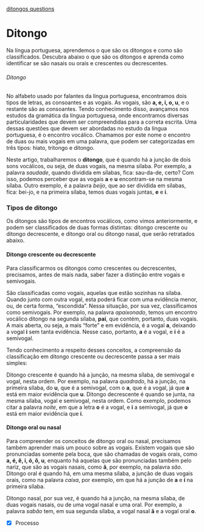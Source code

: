[ditongos questions](ditongos%20questions.md)

# Ditongo

Na língua portuguesa, aprendemos o que são os ditongos e como são classificados. Descubra abaixo o que são os ditongos e aprenda como identificar se são nasais ou orais e crescentes ou decrescentes.

###### Ditongo

No alfabeto usado por falantes da língua portuguesa, encontramos dois tipos de letras, as consoantes e as vogais. As vogais, são **a, e, i, o, u**, e o restante são as consoantes. Tendo conhecimento disso, avançamos nos estudos da gramática da língua portuguesa, onde encontramos diversas particularidades que devem ser compreendidas para a correta escrita. Uma dessas questões que devem ser abordadas no estudo da língua portuguesa, é o encontro vocálico. Chamamos por este nome o encontro de duas ou mais vogais em uma palavra, que podem ser categorizadas em três tipos: hiato, tritongo e ditongo.

Neste artigo, trabalharemos o **ditongo**, que é quando há a junção de dois sons vocálicos, ou seja, de duas vogais, na mesma sílaba. Por exemplo, a palavra *saudade*, quando dividida em sílabas, fica: sau\-da\-de, certo? Com isso, podemos perceber que as vogais **a** e **u** encontram\-se na mesma sílaba. Outro exemplo, é a palavra *beijo*, que ao ser dividida em sílabas, fica: bei\-jo, e na primeira sílaba, temos duas vogais juntas, **e** e **i**.

### Tipos de ditongo

Os ditongos são tipos de encontros vocálicos, como vimos anteriormente, e podem ser classificados de duas formas distintas: ditongo crescente ou ditongo decrescente, e ditongo oral ou ditongo nasal, que serão retratados abaixo.

#### Ditongo crescente ou decrescente

Para classificarmos os ditongos como crescentes ou decrescentes, precisamos, antes de mais nada, saber fazer a distinção entre vogais e semivogais.

São classificadas como vogais, aquelas que estão sozinhas na sílaba. Quando junto com outra vogal, esta poderá ficar com uma evidência menor, ou, de certa forma, “escondida”. Nessa situação, por sua vez, classificamos como semivogais.
Por exemplo, na palavra *apaixonado*, temos um encontro vocálico ditongo na segunda sílaba, **pai**, que contém, portanto, duas vogais. A mais aberta, ou seja, a mais “forte” e em evidência, é a vogal **a**, deixando a vogal **i** sem tanta evidência. Nesse caso, portanto, **a** é a vogal, e **i** é a semivogal.

Tendo conhecimento a respeito desses conceitos, a compreensão da classificação em ditongo crescente ou decrescente passa a ser mais simples:

Ditongo crescente é quando há a junção, na mesma sílaba, de semivogal e vogal, nesta ordem. Por exemplo, na palavra *quadrado*, há a junção, na primeira sílaba, do **u**, que é a semivogal, com o **a**, que é a vogal, já que **a** está em maior evidência que **u**.
Ditongo decrescente é quando se junta, na mesma sílaba, vogal e semivogal, nesta ordem. Como exemplo, podemos citar a palavra *noite*, em que a letra **o** é a vogal, e **i** a semivogal, já que **o** está em maior evidência que **i**.

#### Ditongo oral ou nasal

Para compreender os conceitos de ditongo oral ou nasal, precisamos também aprender mais um pouco sobre as vogais. Existem vogais que são pronunciadas somente pela boca, que são chamadas de vogais orais, como **a, é, ê, i, ó, ô, u**, enquanto há aquelas que são pronunciadas também pelo nariz, que são as vogais nasais, como **ã**, por exemplo, na palavra *são*.
Ditongo oral é quando há, em uma mesma sílaba, a junção de duas vogais orais, como na palavra *caixa*, por exemplo, em que há a junção de **a** e **i** na primeira sílaba.

Ditongo nasal, por sua vez, é quando há a junção, na mesma sílaba, de duas vogais nasais, ou de uma vogal nasal e uma oral. Por exemplo, a palavra *sabão* tem, em sua segunda sílaba, a vogal nasal **ã** e a vogal oral **o**.
- [x] Processo